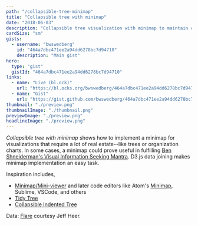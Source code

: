 ```yaml
---
path: "/collapsible-tree-minimap"
title: "Collapsible tree with minimap"
date: "2018-06-03"
description: "Collapsible tree visualization with minimap to maintain contextual awareness."
cardSize: "sm"
gists: 
  - username: "bwswedberg"
    id: "464a7dbc471ee2a94dd6278bc7d94710"
    description: "Main gist"
hero:
  type: "gist"
  gistId: "464a7dbc471ee2a94dd6278bc7d94710"
links:
  - name: "Live (bl.ock)"
    url: "https://bl.ocks.org/bwswedberg/464a7dbc471ee2a94dd6278bc7d94710"
  - name: "Gist"
    url: "https://gist.github.com/bwswedberg/464a7dbc471ee2a94dd6278bc7d94710"
thumbnail: "./preview.png"
thumbnailImage: "./thumbnail.png"
previewImage: "./preview.png"
headlineImage: "./preview.png"
---
```

*Collapsible tree with minimap* shows how to implement a minimap for visualizations that require a lot of real estate--like trees or organization charts. In some cases, a minimap could prove useful in fulfilling [Ben Shneiderman's Visual Information Seeking Mantra](https://www.mat.ucsb.edu/g.legrady/academic/courses/11w259/schneiderman.pdf). D3.js data joining makes minimap implementation an easy task. 

Inspiration includes,

- [Minimap/Mini-viewer](https://blog.asmartbear.com/creativity-over-optimization.html) and later code editors like Atom's [Minimap](https://atom.io/packages/minimap), Sublime, VSCode, and others
- [Tidy Tree](https://bl.ocks.org/mbostock/4339184)
- [Collapsible Indented Tree](https://bl.ocks.org/mbostock/1093025)

Data: [Flare](http://flare.prefuse.org/) courtesy Jeff Heer.
